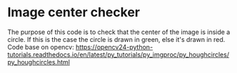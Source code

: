 # Image center checker

The purpose of this code is to check that the center of the image is inside a circle.
If this is the case the circle is drawn in green, else it's drawn in red.
Code base on opencv:
https://opencv24-python-tutorials.readthedocs.io/en/latest/py_tutorials/py_imgproc/py_houghcircles/py_houghcircles.html
